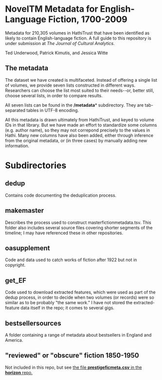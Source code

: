 NovelTM Metadata for English-Language Fiction, 1700-2009
========================================================

Metadata for 210,305 volumes in HathiTrust that have been identified as likely to contain English-language fiction. A full guide to this repository is under submission at *The Journal of Cultural Analytics.*

Ted Underwood, Patrick Kimutis, and Jessica Witte

The metadata
-------------

The dataset we have created is multifaceted. Instead of offering a single list of volumes, we provide seven lists constructed in different ways. Researchers can choose the list most suited to their needs--or, better still, choose several lists, in order to compare results.

All seven lists can be found in the **/metadata*** subdirectory. They are tab-separated tables in UTF-8 encoding.

All this metadata is drawn ultimately from HathiTrust, and keyed to volume IDs in that library. But we have made an effort to standardize some columns (e.g. author name), so they may not correpond precisely to the values in Hathi. Many new columns have also been added, either through inference from the original metadata, or (in three cases) by manually adding new information.

Subdirectories
==============

dedup
-----

Contains code documenting the deduplication process.

makemaster
----------

Describes the process used to construct masterfictionmetadata.tsv. This folder also includes several source files covering shorter segments of the timeline; I may have referenced these in other repositories.

oasupplement
------------

Code and data used to catch works of fiction after 1922 but not in copyright.

get_EF
------

Code used to download extracted features, which were used as part of the dedup process, in order to decide when two volumes (or records) were so similar as to be probably "the same work." I have not stored the extracted-feature data itself in the repo; it comes to several gigs.

bestsellersources
-----------------

A folder containing a range of metadata about bestsellers in England and America.

"reviewed" or "obscure" fiction 1850-1950
-----------------------------------------

Not included in this repo, but see [the file **prestigeficmeta.csv** in the **horizon** repo.](https://github.com/tedunderwood/horizon/tree/master/chapter3/metadata)

